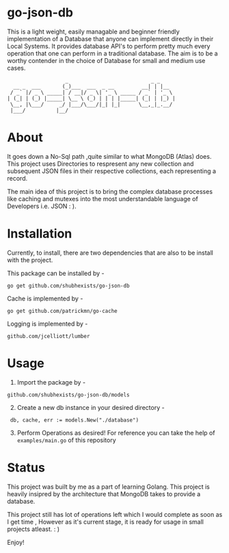 # go-json-db
This is a light weight, easily managable and beginner friendly implementation of a Database that anyone can implement directly in their Local Systems. It provides database API's to perform pretty much every operation that one can perform in a traditional database. The aim is to be a worthy contender in the choice of Database for small and medium use cases. 

```
                   _                           _ _     
  __ _  ___       (_)___  ___  _ __         __| | |__  
 / _` |/ _ \ _____| / __|/ _ \| '_ \ _____ / _` | '_ \ 
| (_| | (_) |_____| \__ \ (_) | | | |_____| (_| | |_) |
 \__, |\___/     _/ |___/\___/|_| |_|      \__,_|_.__/ 
 |___/          |__/                                   
```
# About
It goes down a No-Sql path ,quite similar to what MongoDB (Atlas) does. This project uses Directories to respresent any new collection and subsequent JSON files in their respective collections, each representing a record. 

The main idea of this project is to bring the complex database processes like caching and mutexes into the most understandable language of Developers i.e. JSON : ).

# Installation 

Currently, to install, there are two dependencies that are also to be install with the project.

This package can be installed by -

`go get github.com/shubhexists/go-json-db`

Cache is implemented by - 

`go get github.com/patrickmn/go-cache`

Logging is implemented by - 

`github.com/jcelliott/lumber`
# Usage 
1) Import the package by - 

`github.com/shubhexists/go-json-db/models`

2) Create a new db instance in your desired directory -

` db, cache, err := models.New("./database")`

3) Perform Operations as desired! For reference you can take the help of `examples/main.go` of this repository

# Status 
This project was built by me as a part of learning Golang. This project is heavily insipred by the architecture that MongoDB takes to provide a database. 

This project still has lot of operations left which I would complete as soon as I get time , However as it's current stage, it is ready for usage in small projects atleast. : )

Enjoy!
